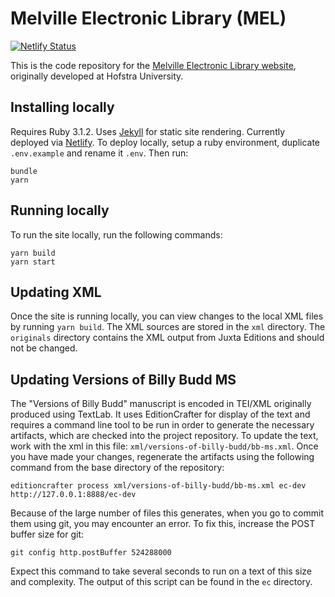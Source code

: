 

# Melville Electronic Library (MEL)
[![Netlify Status](https://api.netlify.com/api/v1/badges/b90121c1-dd40-44a8-b1ad-f7047aadfa06/deploy-status)](https://app.netlify.com/sites/mel/deploys)

This is the code repository for the [Melville Electronic Library website](https://melville.electroniclibrary.org/), originally developed at Hofstra University. 

## Installing locally

Requires Ruby 3.1.2. Uses [Jekyll](https://jekyllrb.com/) for static site rendering. Currently deployed via [Netlify](netlify.com). To deploy locally, setup a ruby environment, duplicate `.env.example` and rename it `.env`. Then run:

```
bundle
yarn
```

## Running locally

To run the site locally, run the following commands:

```
yarn build
yarn start
```

## Updating XML

Once the site is running locally, you can view changes to the local XML files by running `yarn build`. The XML sources are stored in the `xml` directory. The `originals` directory contains the XML output from Juxta Editions and should not be changed.
 
## Updating Versions of Billy Budd MS

The "Versions of Billy Budd" manuscript is encoded in TEI/XML originally produced using TextLab. It uses EditionCrafter for display of the text and requires a command line tool to be run in order to generate the necessary artifacts, which are checked into the project repository. To update the text, work with the xml in this file: `xml/versions-of-billy-budd/bb-ms.xml`. Once you have made your changes, regenerate the artifacts using the following command from the base directory of the repository:

`editioncrafter process xml/versions-of-billy-budd/bb-ms.xml ec-dev http://127.0.0.1:8888/ec-dev`

Because of the large number of files this generates, when you go to commit them using git, you may encounter an error. To fix this, increase the POST buffer size for git:

`git config http.postBuffer 524288000`

Expect this command to take several seconds to run on a text of this size and complexity. The output of this script can be found in the `ec` directory.